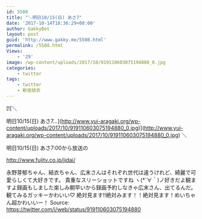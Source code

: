 ```yaml
---
id: 5508
title: "＼明日10/15(日) あさ7"
date: '2017-10-14T18:36:29+08:00'
author: GakkyBot
layout: post
guid: 'http://www.gakky.me/5508.html'
permalink: /5508.html
Views:
    - '29'
image: /wp-content/uploads/2017/10/919110603075194880_0.jpg
categories:
    - twitter
tags:
    - twitter
    - 新垣结衣
---
```


[![＼

明日10/15(日) あさ7...](http://www.yui-aragaki.org/wp-content/uploads/2017/10/919110603075194880_0.jpg)](http://www.yui-aragaki.org/wp-content/uploads/2017/10/919110603075194880_0.jpg)
＼

明日10/15(日) あさ7:00から放送の

http://www.fujitv.co.jp/jidai/

永野芽郁ちゃん、結衣ちゃん、広末さんはそれぞれ世代は違うけれど、綺麗で可愛らしくて大好きです。
貴重なスリーショットですね
ヽ(\*´∀｀)ノ好きだよ観ますよ録画もしました楽しみ朝早いから録画予約しなきゃ広末さん、出てるんだ。観てみるガッキーかわいい♡
絶対見ます!!絶対みます！！絶対見ます！めいちゃん超かわいいー！
Source: <https://twitter.com/i/web/status/919110603075194880>
